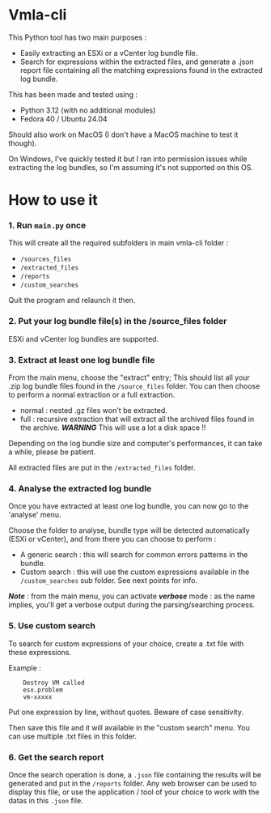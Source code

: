 # Vmla-cli

This Python tool has two main purposes : 
- Easily extracting an ESXi or a vCenter log bundle file.
- Search for expressions within the extracted files, and generate a .json report file containing all the matching expressions found in the extracted log bundle.

This has been made and tested using : 
- Python 3.12 (with no additional modules)
- Fedora 40 / Ubuntu 24.04

Should also work on MacOS (I don't have a MacOS machine to test it though).

On Windows, I've quickly tested it but I ran into permission issues while extracting the log bundles, so I'm assuming it's not supported on this OS.

# How to use it

### 1. Run `main.py` once

This will create all the required subfolders in main vmla-cli folder : 
- `/sources_files`
- `/extracted_files`
- `/reports`
- `/custom_searches`

Quit the program and relaunch it then.

### 2. Put your log bundle file(s) in the /source_files folder

ESXi and vCenter log bundles are supported.

### 3. Extract at least one log bundle file

From the main menu, choose the "extract" entry; This should list all your .zip log bundle files found in the `/source_files` folder.
You can then choose to perform a normal extraction or a full extraction. 
- normal : nested .gz files won't be extracted.
- full : recursive extraction that will extract all the archived files found in the archive. ***WARNING*** This will use a lot a disk space !!

Depending on the log bundle size and computer's performances, it can take a while, please be patient.

All extracted files are put in the `/extracted_files` folder.

### 4. Analyse the extracted log bundle

Once you have extracted at least one log bundle, you can now go to the 'analyse' menu. 

Choose the folder to analyse, bundle type will be detected automatically (ESXi or vCenter), and from there you can choose to perform :
- A generic search : this will search for common errors patterns in the bundle.
- Custom search : this will use the custom expressions available in the `/custom_searches` sub folder. See next points for info.

***Note*** : from the main menu, you can activate ***verbose*** mode : as the name implies, you'll get a verbose output during the parsing/searching process.

### 5. Use custom search

To search for custom expressions of your choice, create a .txt file with these expressions.

Example : 

        Destroy VM called
        esx.problem
        vm-xxxxx

Put one expression by line, without quotes. Beware of case sensitivity.

Then save this file and it will available in the "custom search" menu. You can use multiple .txt files in this folder.

### 6. Get the search report

Once the search operation is done, a `.json` file containing the results will be generated and put in the `/reports` folder.
Any web browser can be used to display this file, or use the application / tool of your choice to work with the datas in this `.json` file.






